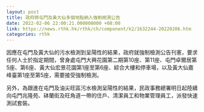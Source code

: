 ```yaml
---
layout: post
title: 政府將屯門及黃大仙多個地點納入強制檢測公告
date: 2022-02-06 22:00:21.000000000 +08:00
link: https://news.rthk.hk/rthk/ch/component/k2/1632244-20220206.htm
categories: rthk
---
```


因應在屯門及黃大仙的污水檢測到呈陽性的結果，政府就強制檢測公告刊憲，要求任何人士於指定期間，曾身處屯門大興花園第二期第10座、第11座、屯門卓爾居第5座、第6座、黃大仙宏景花園第1座至第6座、綜合大樓和停車場，以及黃大仙嘉峰臺第1座至第5座，需要接受強制檢測。

另外，為跟進在屯門及油尖旺區污水檢測呈陽性的結果，民政事務總署明日起陸續向屯門兆隆苑、砵蘭街及旺角道一帶的住戶、清潔員工和物業管理員工，派發快速測試套裝。
